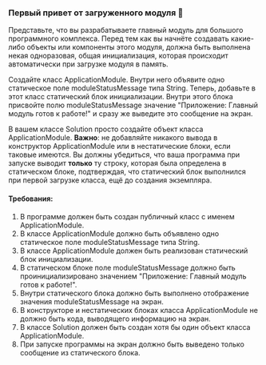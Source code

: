 
### Первый привет от загруженного модуля 🚀

Представьте, что вы разрабатываете главный модуль для большого программного комплекса. Перед тем как вы начнёте создавать какие-либо объекты или компоненты этого модуля, должна быть выполнена некая одноразовая, общая инициализация, которая происходит автоматически при загрузке модуля в память.

Создайте класс ApplicationModule. Внутри него объявите одно статическое поле moduleStatusMessage типа String. Теперь, добавьте в этот класс статический блок инициализации. Внутри этого блока присвойте полю moduleStatusMessage значение "Приложение: Главный модуль готов к работе!" и сразу же выведите это сообщение на экран.

В вашем классе Solution просто создайте объект класса ApplicationModule. **Важно**: не добавляйте никакого вывода в конструктор ApplicationModule или в нестатические блоки, если таковые имеются. Вы должны убедиться, что ваша программа при запуске выводит **только** ту строку, которая была определена в статическом блоке, подтверждая, что статический блок выполнился при первой загрузке класса, ещё до создания экземпляра.

#### Требования:
1. В программе должен быть создан публичный класс с именем ApplicationModule.
2. В классе ApplicationModule должно быть объявлено одно статическое поле moduleStatusMessage типа String.
3. В классе ApplicationModule должен быть реализован статический блок инициализации.
4. В статическом блоке поле moduleStatusMessage должно быть проинициализировано значением "Приложение: Главный модуль готов к работе!".
5. Внутри статического блока должно быть выполнено отображение значения moduleStatusMessage на экран.
6. В конструкторе и нестатических блоках класса ApplicationModule не должно быть кода, выводящего информацию на экран.
7. В классе Solution должен быть создан хотя бы один объект класса ApplicationModule.
8. При запуске программы на экран должно быть выведено только сообщение из статического блока.